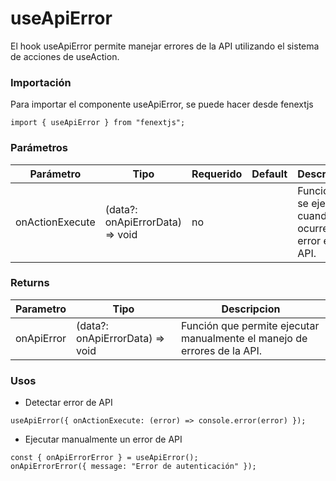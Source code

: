 # useApiError

El hook useApiError permite manejar errores de la API utilizando el sistema de acciones de useAction.

### Importación

Para importar el componente useApiError, se puede hacer desde fenextjs

```tsx copy
import { useApiError } from "fenextjs";
```

### Parámetros

| Parámetro       | Tipo                             | Requerido | Default | Descripcion                                              |
| --------------- | -------------------------------- | --------- | ------- | -------------------------------------------------------- |
| onActionExecute | (data?: onApiErrorData) =\> void | no        |         | Función que se ejecuta cuando ocurre un error en la API. |

### Returns

| Parametro  | Tipo                             | Descripcion                                                              |
| ---------- | -------------------------------- | ------------------------------------------------------------------------ |
| onApiError | (data?: onApiErrorData) =\> void | Función que permite ejecutar manualmente el manejo de errores de la API. |

### Usos

-   Detectar error de API

```tsx copy
useApiError({ onActionExecute: (error) => console.error(error) });
```

-   Ejecutar manualmente un error de API

```tsx copy
const { onApiErrorError } = useApiError();
onApiErrorError({ message: "Error de autenticación" });
```
